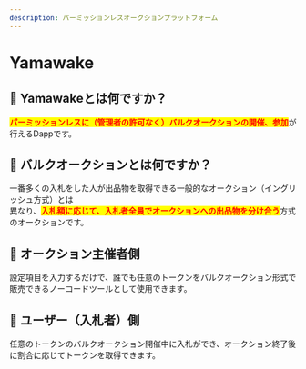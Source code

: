 ```yaml
---
description: パーミッションレスオークションプラットフォーム
---
```


# Yamawake

## 🔹 Yamawakeとは何ですか？

<mark style="color:red;">**パーミッションレスに（管理者の許可なく）バルクオークションの開催、参加**</mark>が行えるDappです。

## 🔹 バルクオークションとは何ですか？

一番多くの入札をした人が出品物を取得できる一般的なオークション（イングリッシュ方式）とは\
異なり、<mark style="color:red;">**入札額に応じて、入札者全員でオークションへの出品物を分け合う**</mark>方式のオークションです。

## 🔹 オークション主催者側

設定項目を入力するだけで、誰でも任意のトークンをバルクオークション形式で販売できるノーコードツールとして使用できます。

## 🔹 ユーザー（入札者）側

任意のトークンのバルクオークション開催中に入札ができ、オークション終了後に割合に応じてトークンを取得できます。
